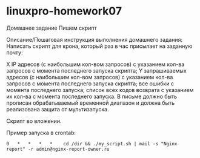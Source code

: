 # linuxpro-homework07
Домашнее задание
Пишем скрипт

Описание/Пошаговая инструкция выполнения домашнего задания:
Написать скрипт для крона, который раз в час присылает на заданную почту:

X IP адресов (с наибольшим кол-вом запросов) с указанием кол-ва запросов c момента последнего запуска скрипта;
Y запрашиваемых адресов (с наибольшим кол-вом запросов) с указанием кол-ва запросов c момента последнего запуска скрипта;
все ошибки c момента последнего запуска;
список всех кодов возврата с указанием их кол-ва с момента последнего запуска. В письме должно быть прописан обрабатываемый временной диапазон и должна быть реализована защита от мультизапуска.

Скрипт во вложении. 

Пример запуска в crontab:
```
0   *   *   *   *    cd /dir && ./my_script.sh | mail -s "Nginx report" -r admin@nginx-report-owner.ru
```
